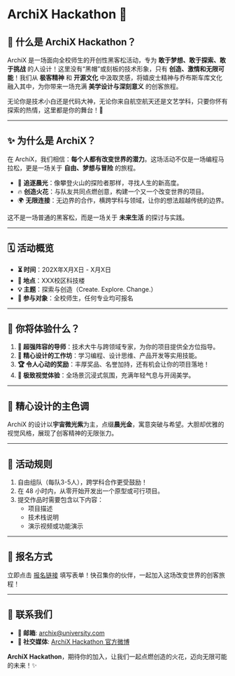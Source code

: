 # ArchiX Hackathon 🚀  

## 🎉 什么是 ArchiX Hackathon？  
ArchiX 是一场面向全校师生的开创性黑客松活动，专为 **敢于梦想、敢于探索、敢于挑战** 的人设计！这里没有“黑帽”或刻板的技术形象，只有 **创造、激情和无限可能**！我们从 **极客精神** 和 **开源文化** 中汲取灵感，将嬉皮士精神与乔布斯车库文化融入其中，为你带来一场充满 **美学设计与深刻意义** 的创客旅程。  

无论你是技术小白还是代码大神，无论你来自航空航天还是文艺学科，只要你怀有探索的热情，这里都是你的舞台！🌟  

---

## ✨ 为什么是 ArchiX？  
在 ArchiX，我们相信：**每个人都有改变世界的潜力**。这场活动不仅是一场编程马拉松，更是一场关于 **自由、梦想与冒险** 的旅程。  

- 🌄 **追逐晨光**：像攀登火山的探险者那样，寻找人生的新高度。  
- 🔥 **创造火花**：与队友共同点燃创意，构建一个又一个改变世界的项目。  
- 🌍 **无限连接**：无边界的合作，横跨学科与领域，让你的想法超越传统的边界。  

这不是一场普通的黑客松，而是一场关于 **未来生活** 的探讨与实践。  

---

## 🗓️ 活动概览  
- **⏳ 时间**：202X年X月X日 - X月X日  
- **📍 地点**：XXX校区科技楼  
- **💡 主题**：探索与创造（Create. Explore. Change.）  
- **👥 参与对象**：全校师生，任何专业均可报名  

---

## 🎯 你将体验什么？  
1. **🌟 超强阵容的导师**：技术大牛与跨领域专家，为你的项目提供全方位指导。  
2. **🚀 精心设计的工作坊**：学习编程、设计思维、产品开发等实用技能。  
3. **🏆 令人心动的奖励**：丰厚奖品、名誉加持，还有机会让你的项目落地！  
4. **🎨 极致视觉体验**：全场景沉浸式氛围，充满年轻气息与开阔美学。  

---

## 🌌 精心设计的主色调  
ArchiX 的设计以**宇宙微光紫**为主，点缀**晨光金**，寓意突破与希望。大胆却优雅的视觉风格，展现了创客精神的无限张力。  

---

## 📖 活动规则  
1. 自由组队（每队3-5人），跨学科合作更受鼓励！  
2. 在 48 小时内，从零开始开发出一个原型或可行项目。  
3. 提交作品时需要包含以下内容：  
   - 项目描述  
   - 技术栈说明  
   - 演示视频或功能演示  

---

## 📣 报名方式  
立即点击 [报名链接](https://archix-hackathon.example.com) 填写表单！快召集你的伙伴，一起加入这场改变世界的创客旅程！  

---

## 💬 联系我们  
- **📧 邮箱**: archix@university.com  
- **📱 社交媒体**: [ArchiX Hackathon 官方微博](https://weibo.com/archix)  

**ArchiX Hackathon**，期待你的加入，让我们一起点燃创造的火花，迈向无限可能的未来！✨  
